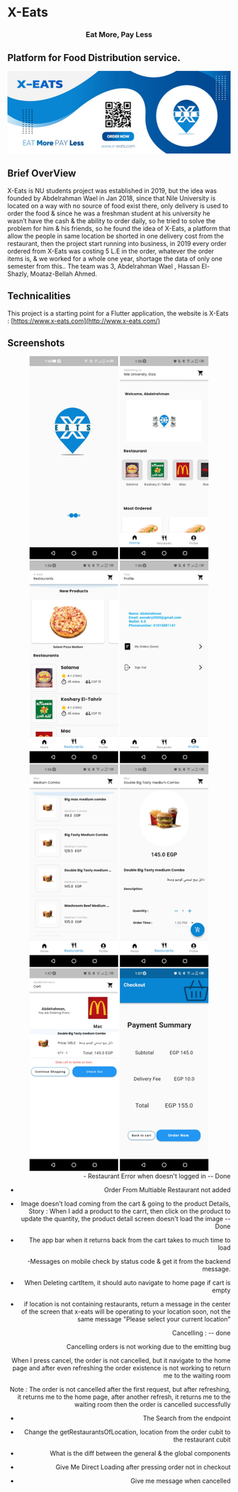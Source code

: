 # X-Eats

<div align="center">
    <h3> Eat More, Pay Less </h3>
    </div>
    
## Platform for Food Distribution service.

![My animated logo](assets/Images/background.jpg)

## Brief OverView

X-Eats is NU students project was established in 2019, but the idea was founded by Abdelrahman Wael in Jan 2018, since that Nile University is located on a way with no source of food exist there, only delivery is used to order the food & since he was a freshman student at his university he wasn’t have the cash & the ability to order daily, so he tried to solve the problem for him & his friends, so he found the idea of X-Eats, a platform that allow the people in same location be shorted in one delivery cost from the restaurant, then the project start running into business, in 2019 every order ordered from X-Eats was costing 5 L.E in the order, whatever the order items is, & we worked for a whole one year, shortage the data of only one semester from this.. The team was 3, Abdelrahman Wael , Hassan El-Shazly, Moataz-Bellah Ahmed.


## Technicalities

This project is a starting point for a Flutter application, the website is X-Eats : [https://www.x-eats.com](http://www.x-eats.com/)


## Screenshots

<div align="center">
    <img src="assets/00.jpg" width="200px"</img>
    <img src="assets/01.jpg" width="200px"</img>
    <img src="assets/02.jpg" width="200px"</img>
    <img src="assets/03.jpg" width="200px"</img>
    <img src="assets/04.jpg" width="200px"</img>
    <img src="assets/05.jpg" width="200px"</img>
    <img src="assets/06.jpg" width="200px"</img>
    <img src="assets/07.jpg" width="200px"</img>
</div>

<div align="right">
- Restaurant Error when doesn't logged in -- Done

- Order From Multiable Restaurant not added

- Image doesn't load coming from the cart & going to the product Details, Story :
When I add a product to the carrt, then click on the product to update the quantity, the product detail screen doesn't load the image -- Done

- The app bar when it returns back from the cart takes to much time to load

-Messages on mobile check by status code & get it from the backend message.

- When Deleting cartItem, it should auto navigate to home page if cart is empty

- if location is not containing restaurants, return a message in the center of the screen that x-eats will be operating to your location soon, not the same message "Please select your current location" 

Cancelling : -- done

Cancelling orders is not working due to the emitting bug

When I press cancel, the order is not cancelled, but it navigate to the home page and after even refreshing the order existence is not working to return me to the waiting room

Note : The order is not cancelled after the first request, but after refreshing, it returns me to the home page, after another refresh, it returns me to the waiting room then the order is cancelled successfully

- The Search from the endpoint

- Change the getRestaurantsOfLocation, location from the order cubit to the restaurant cubit

- What is the diff between the general & the global components

- Give Me Direct Loading after pressing order not in checkout

- Give me message when cancelled
</div>
